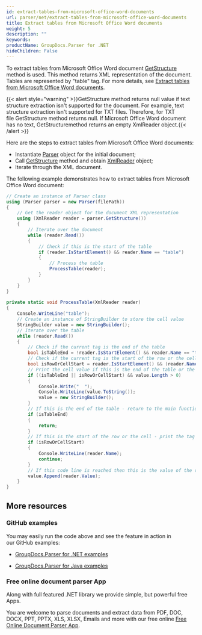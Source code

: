 ```yaml
---
id: extract-tables-from-microsoft-office-word-documents
url: parser/net/extract-tables-from-microsoft-office-word-documents
title: Extract tables from Microsoft Office Word documents
weight: 5
description: ""
keywords: 
productName: GroupDocs.Parser for .NET
hideChildren: False
---
```

To extract tables from Microsoft Office Word document [GetStructure](https://apireference.groupdocs.com/net/parser/groupdocs.parser/parser/methods/getstructure) method is used. This method returns XML representation of the document. Tables are represented by "table" tag. For more details, see [Extract tables from Microsoft Office Word documents](Extract%2Btables%2Bfrom%2BMicrosoft%2BOffice%2BWord%2Bdocuments.html).

{{< alert style="warning" >}}GetStructure method returns null value if text structure extraction isn't supported for the document. For example, text structure extraction isn't supported for TXT files. Therefore, for TXT file GetStructure method returns null. If Microsoft Office Word document has no text, GetStructuremethod returns an empty XmlReader object.{{< /alert >}}

Here are the steps to extract tables from Microsoft Office Word documents:

*   Instantiate [Parser](https://apireference.groupdocs.com/net/parser/groupdocs.parser/parser) object for the initial document;
*   Call [GetStructure](https://apireference.groupdocs.com/net/parser/groupdocs.parser/parser/methods/getstructure) method and obtain [XmlReader](https://docs.microsoft.com/en-us/dotnet/api/system.xml.xmlreader?view=netframework-2.0) object;
*   Iterate through the XML document.

The following example demonstrates how to extract tables from Microsoft Office Word document:

```csharp
// Create an instance of Parser class
using (Parser parser = new Parser(filePath))
{
    // Get the reader object for the document XML representation
    using (XmlReader reader = parser.GetStructure())
    {
        // Iterate over the document
        while (reader.Read())
        {
            // Check if this is the start of the table
            if (reader.IsStartElement() && reader.Name == "table")
            {
                // Process the table
                ProcessTable(reader);
            }
        }
    }
}
 
private static void ProcessTable(XmlReader reader)
{
    Console.WriteLine("table");
    // Create an instance of StringBuilder to store the cell value
    StringBuilder value = new StringBuilder();
    // Iterate over the table
    while (reader.Read())
    {
        // Check if the current tag is the end of the table
        bool isTableEnd = !reader.IsStartElement() && reader.Name == "table";
        // Check if the current tag is the start of the row or the cell
        bool isRowOrCellStart = reader.IsStartElement() && (reader.Name == "tr" || reader.Name == "td");
        // Print the cell value if this is the end of the table or the start of the row or the cell
        if ((isTableEnd || isRowOrCellStart) && value.Length > 0)
        {
            Console.Write("  ");
            Console.WriteLine(value.ToString());
            value = new StringBuilder();
        }
        // If this is the end of the table - return to the main function
        if (isTableEnd)
        {
            return;
        }
        // If this is the start of the row or the cell - print the tag name
        if (isRowOrCellStart)
        {
            Console.WriteLine(reader.Name);
            continue;
        }
        // If this code line is reached then this is the value of the cell
        value.Append(reader.Value);
    }
}
```

## More resources

### GitHub examples

You may easily run the code above and see the feature in action in our GitHub examples:

*   [GroupDocs.Parser for .NET examples](https://github.com/groupdocs-parser/GroupDocs.Parser-for-.NET)
    
*   [GroupDocs.Parser for Java examples](https://github.com/groupdocs-parser/GroupDocs.Parser-for-Java)
    

### Free online document parser App

Along with full featured .NET library we provide simple, but powerful free Apps.

You are welcome to parse documents and extract data from PDF, DOC, DOCX, PPT, PPTX, XLS, XLSX, Emails and more with our free online [Free Online Document Parser App](https://products.groupdocs.app/parser).
